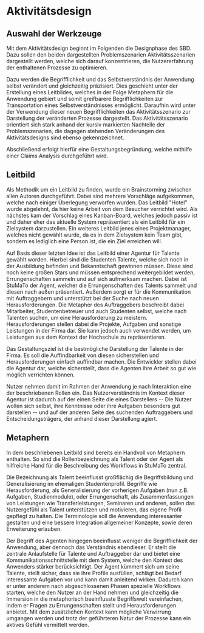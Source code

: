 # Aktivitätsdesign

## Auswahl der Werkzeuge

Mit dem Aktivitätsdesign beginnt im Folgenden die Designphase des SBD. Dazu sollen den beiden dargestellten Problemszenarien Aktivitätsszenarien dargestellt werden, welche sich darauf konzentrieren, die Nutzererfahrung der enthaltenen Prozesse zu optimieren.

Dazu werden die Begrifflichkeit und das Selbstverständnis der Anwendung selbst verändert und gleichzeitig präzisiert. Dies geschieht unter der Erstellung eines Leitbildes, welches in der Folge Metaphern für die Anwendung gebiert und somit greifbarere Begrifflichkeiten zur Transportation eines Selbstverständnisses ermöglicht. Daraufhin wird unter der Verwendung dieser neuen Begrifflichkeiten das Aktivitätsszenario zur Darstellung der veränderten Prozesse dargestellt. Das Aktivitätsszenario orientiert sich stark anhand der kursiv markierten Nachteile der Problemszenarien, die dagegen stehenden Veränderungen des Aktivitätsdesigns sind ebenso gekennzeichnet.

Abschließend erfolgt hierfür eine Gestaltungsbegründung, welche mithilfe einer Claims Analysis durchgeführt wird.  



## Leitbild

Als Methodik um ein Leitbild zu finden, wurde ein Brainstorming zwischen allen Autoren durchgeführt. Dabei sind mehrere Vorschläge aufgekommen, welche nach einiger Überlegung verworfen wurden. Das Leitbild "Hotel" wurde abgelehnt, da hier keine Arbeit von dem Besucher verrichtet wird. Als nächstes kam der Vorschlag eines Kanban-Board, welches jedoch passiv ist und daher eher das aktuelle System repräsentiert als ein Leitbild für ein Zielsystem darzustellen. Ein weiteres Leitbild jenes eines Projektmanager, welches nicht gewählt wurde, da es in dem Zielsystem kein Team gibt, sondern es lediglich eine Person ist, die ein Ziel erreichen will.

Auf Basis dieser letzten Idee ist das Leitbild einer Agentur für Talente gewählt worden. Hierbei sind die Studenten Talente, welche sich noch in der Ausbildung befinden und Bekanntschaft gewinnen müssen. Diese sind noch keine großen Stars und müssen entsprechend weitergebildet werden, Errungenschaften sammeln und auf sich aufmerksam machen. Dabei ist StuMaTo der Agent, welcher die Errungenschaften des Talents sammelt und diesen nach außen präsentiert. Außerdem sorgt er für die Kommunikation mit Auftraggebern und unterstützt bei der Suche nach neuen Herausforderungen. Die Metapher des Auftraggebers beschreibt dabei Mitarbeiter, Studentenbetreuer und auch Studenten selbst, welche nach Talenten suchen, um eine Herausforderung zu meistern. Herausforderungen stellen dabei die Projekte, Aufgaben und sonstige Leistungen in der Firma dar. Sie kann jedoch auch verwendet werden, um Leistungen aus dem Kontext der Hochschule zu repräsentieren. 

Das Gestaltungsziel ist die bestmögliche Darstellung der Talente in der Firma. Es soll die Auffindbarkeit von diesen sicherstellen und Herausforderungen einfach auffindbar machen. Die Entwickler stellen dabei die Agentur dar, welche sicherstellt, dass die Agenten ihre Arbeit so gut wie möglich verrichten können. 

Nutzer nehmen damit im Rahmen der Anwendung je nach Interaktion eine der beschriebenen Rollen ein. Das Nutzerverständnis im Kontext dieser Agentur ist dadurch auf der einen Seite die eines Darstellers -- Die Nutzer wollen sich selbst, ihre Kenntnisse oder ihre Aufgaben besonders gut darstellen -- und auf der anderen Seite des suchenden Auftraggebers und Entscheidungsträgers, der anhand dieser Darstellung agiert.



## Metaphern

In dem beschriebenen Leitbild sind bereits ein Handvoll von Metaphern enthalten. So sind die Rollenbezeichnung als Talent oder der Agent als hilfreiche Hand für die Beschreibung des Workflows in StuMaTo zentral. 

Die Bezeichnung als Talent beeinflusst großflächig die Begriffsbildung und Generalisierung im ehemaligen Studentenprofil. Begriffe wie Herausforderung, als Generalisierung der vorherigen Aufgaben (nun z.B. Aufgaben, Studienmodule), oder Errungenschaft, als Zusammenfassungen von Leistungen wie Transferleistungen, Seminaren und anderen, sollen das Nutzergefühl als Talent unterstützen und motivieren, das eigene Profil gepflegt zu halten. Die Terminologie soll die Anwendung interessanter gestalten und eine bessere Integration allgemeiner Konzepte, sowie deren Erweiterung erlauben.

Der Begriff des Agenten hingegen beeinflusst weniger die Begrifflichkeit der Anwendung, aber dennoch das Verständnis ebendieser. Er stellt die zentrale Anlaufstelle für Talente und Auftraggeber dar und bietet eine Kommunikationsschnittstelle mit dem System, welche den Kontext des Anwenders stärker berücksichtigt. Der Agent kümmert sich um seine Talente, stellt sicher, dass sie ihre Profile ausfüllen, schlägt bei Bedarf interessante Aufgaben vor und kann damit anleitend wirken. Dadurch kann er unter anderem nach abgeschlossenen Phasen spezielle Workflows starten, welche den Nutzer an der Hand nehmen und gleichzeitig die Immersion in die metaphorisch beeinflusste Begriffswelt vereinfachen, indem er Fragen zu Errungenschaften stellt und Herausforderungen anbietet. Mit dem zusätzlichen Kontext kann mögliche Verwirrung umgangen werden und trotz der geführteren Natur der Prozesse kann ein aktives Gefühl vermittelt werden.


